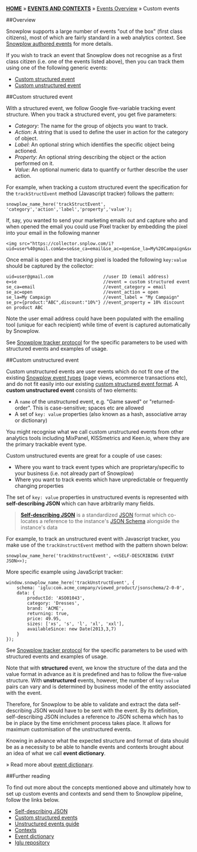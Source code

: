 [**HOME**](Home) » [**EVENTS AND CONTEXTS**](Events-and-Contexts) » [Events Overview](Events-overview) » Custom events

##Overview

Snowplow supports a large number of events "out of the box" (first class citizens), most of which are fairly standard in a web analytics context. See [Snowplow authored events](Snowplow-authored-events) for more details.

If you wish to track an event that Snowplow does not recognise as a first class citizen (i.e. one of the events listed above), then you can track them using one of the following generic events:

- [Custom structured event](#structured-event)
- [Custom unstructured event](#unstructured-event)

<a name="structured-event" />
##Custom structured event

With a structured event, we follow Google five-variable tracking event structure. When you track a structured event, you get five parameters:

- *Category*: The name for the group of objects you want to track.
- *Action*: A string that is used to define the user in action for the category of object.
- *Label*: An optional string which identifies the specific object being actioned.
- *Property*: An optional string describing the object or the action performed on it.
- *Value*: An optional numeric data to quantify or further describe the user action.

For example, when tracking a custom structured event the specification for the `trackStructEvent` method (Javascript tracker) follows the pattern:

```
snowplow_name_here('trackStructEvent', 'category','action','label','property','value');
```

If, say, you wanted to send your marketing emails out and capture who and when opened the email you could use Pixel tracker by embedding the pixel into your email in the following manner

```
<img src="https://collector.snplow.com/i?uid=user%40gmail.com&e=se&se_ca=email&se_ac=open&se_la=My%20Campaign&se_pr=%7Bproduct%3A%22ABC%22%2Cdiscount%3A%2210%25%22%7D">
```

Once email is open and the tracking pixel is loaded the following `key:value` should be captured by the collector:

```
uid=user@gmail.com                   //user ID (email address)
e=se                                 //event = custom structured event
se_ca=email                          //event_category = email
se_ac=open                           //event_action = open
se_la=My Campaign                    //event_label = "My Campaign"
se_pr={product:"ABC",discount:"10%"} //event_property = 10% discount on product ABC
``` 

Note the user email address could have been populated with the emailing tool (unique for each recipient) while time of event is captured automatically by Snowplow.

See [Snowplow tracker protocol](snowplow-tracker-protocol#39-custom-structured-event-tracking) for the specific parameters to be used with structured events and examples of usage.

<a name="unstructured-event" />
##Custom unstructured event

Custom unstructured events are user events which do not fit one of the existing [Snowplow event types](Snowplow-authored-events) (page views, ecommerce transactions etc), and do not fit easily into our existing [custom structured event format](#structured-event). A **custom unstructured event** consists of two elements:

- A `name` of the unstructured event, e.g. "Game saved" or "returned-order". This is case-sensitive; spaces etc are allowed
- A set of `key: value` properties (also known as a hash, associative array or dictionary)

You might recognise what we call custom unstructured events from other analytics tools including MixPanel, KISSmetrics and Keen.io, where they are the primary trackable event type.

Custom unstructured events are great for a couple of use cases:

- Where you want to track event types which are proprietary/specific to your business (i.e. not already part of Snowplow)
- Where you want to track events which have unpredictable or frequently changing properties

The set of `key: value` properties in unstructured events is represented with **self-describing JSON** which can have arbitrarily many fields.

> [**Self-describing JSON**](https://github.com/snowplow/iglu/wiki/Self-describing-JSONs) is a standardized [JSON](http://www.json.org/) format which co-locates a reference to the instance's [JSON Schema](http://json-schema.org/) alongside the instance's data

For example, to track an unstructured event with Javascript tracker, you make use of the `trackUnstructEvent` method with the pattern shown below:

```
snowplow_name_here('trackUnstructEvent', <<SELF-DESCRIBING EVENT JSON>>);
```

More specific example using JavaScript tracker:

```
window.snowplow_name_here('trackUnstructEvent', {
    schema: 'iglu:com.acme_company/viewed_product/jsonschema/2-0-0',
    data: {
        productId: 'ASO01043',
        category: 'Dresses',
        brand: 'ACME',
        returning: true,
        price: 49.95,
        sizes: ['xs', 's', 'l', 'xl', 'xxl'],
        availableSince: new Date(2013,3,7)
    }
});
```

See [Snowplow tracker protocol](snowplow-tracker-protocol#310-custom-unstructured-event-tracking) for the specific parameters to be used with structured events and examples of usage.

Note that with **structured** event, we know the structure of the data and the value format in advance as it is predefined and has to follow the five-value structure. With **unstructured** events, however, the number of `key:value` pairs can vary and is determined by business model of the entity associated with the event.

Therefore, for Snowplow to be able to validate and extract the data self-describing JSON would have to be sent with the event. By its definition, self-describing JSON includes a reference to JSON schema which has to be in place by the time enrichment process takes place. It allows for maximum customisation of the unstructured events.

Knowing in advance what the expected structure and format of data should be as a necessity to be able to handle events and contexts brought about an idea of what we call **event dictionary**.

» Read more about [event dictionary](Event-dictionary).

##Further reading

To find out more about the concepts mentioned above and ultimately how to set up custom events and contexts and send them to Snowplow pipeline, follow the links below.

- [Self-describing JSON](http://snowplowanalytics.com/blog/2014/05/15/introducing-self-describing-jsons/)
-  [Custom structured events](Canonical-event-model#customstruct)
- [Unstructured events guide][unstructured-events]
- [Contexts](Contexts-overview)
- [Event dictionary](Event-dictionary)
- [Iglu repository](Iglu-repository)

[unstructured-events]: http://snowplowanalytics.com/blog/2013/05/14/snowplow-unstructured-events-guide/